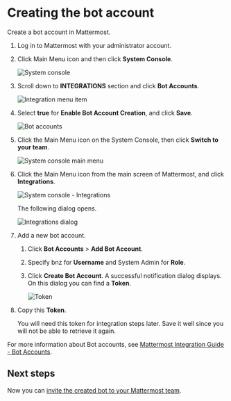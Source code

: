 # Creating the bot account

Create a bot account in Mattermost.

1.  Log in to Mattermost with your administrator account.

2.  Click Main Menu icon and then click **System Console**.

    ![System console](/v2.5.x/images/zowe-chat/mattermost_system_console.png "System console")

3.  Scroll down to **INTEGRATIONS** section and click **Bot Accounts**.

    ![Integration menu item](/v2.5.x/images/zowe-chat/system_console_integrations.png "Integration menu item")

4.  Select **true** for **Enable Bot Account Creation**, and click **Save**.

    ![Bot accounts](/v2.5.x/images/zowe-chat/bot_accounts.png "Bot accounts")

5.  Click the Main Menu icon on the System Console, then click **Switch to your team**.

    ![System console main menu](/v2.5.x/images/zowe-chat/system_console_menu.png "System console main menu")

6.  Click the Main Menu icon from the main screen of Mattermost, and click **Integrations**.

    ![System console - Integrations](/v2.5.x/images/zowe-chat/mattermost_integrations.png "System console")

    The following dialog opens.

    ![Integrations dialog](/v2.5.x/images/zowe-chat/integrations_dialog.png "Integrations dialog")

7.  Add a new bot account.

    1.  Click **Bot Accounts** \> **Add Bot Account**.

    2.  Specify bnz for **Username** and System Admin for **Role**.

    3.  Click **Create Bot Account**. A successful notification dialog displays. On this dialog you can find a **Token**.

        ![Token](/v2.5.x/images/zowe-chat/token.png)

8.  Copy this **Token**.

    You will need this token for integration steps later. Save it well since you will not be able to retrieve it again. 
    
For more information about Bot accounts, see [Mattermost Integration Guide - Bot Accounts](https://docs.mattermost.com/developer/bot-accounts.html).

## Next steps

Now you can [invite the created bot to your Mattermost team](chat_prerequisite_mattermost_invite_team.md).



